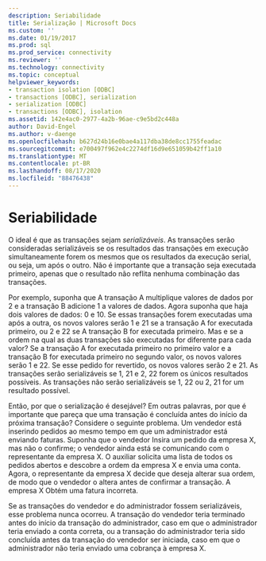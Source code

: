 ```yaml
---
description: Seriabilidade
title: Serialização | Microsoft Docs
ms.custom: ''
ms.date: 01/19/2017
ms.prod: sql
ms.prod_service: connectivity
ms.reviewer: ''
ms.technology: connectivity
ms.topic: conceptual
helpviewer_keywords:
- transaction isolation [ODBC]
- transactions [ODBC], serialization
- serialization [ODBC]
- transactions [ODBC], isolation
ms.assetid: 142e4ac0-2977-4a2b-96ae-c9e5bd2c448a
author: David-Engel
ms.author: v-daenge
ms.openlocfilehash: b627d24b16e0bae4a117dba38de8cc1755feadac
ms.sourcegitcommit: e700497f962e4c2274df16d9e651059b42ff1a10
ms.translationtype: MT
ms.contentlocale: pt-BR
ms.lasthandoff: 08/17/2020
ms.locfileid: "88476438"
---
```

# <a name="serializability"></a>Seriabilidade
O ideal é que as transações sejam *serializáveis*. As transações serão consideradas serializáveis se os resultados das transações em execução simultaneamente forem os mesmos que os resultados da execução serial, ou seja, um após o outro. Não é importante que a transação seja executada primeiro, apenas que o resultado não reflita nenhuma combinação das transações.  
  
 Por exemplo, suponha que A transação A multiplique valores de dados por 2 e a transação B adicione 1 a valores de dados. Agora suponha que haja dois valores de dados: 0 e 10. Se essas transações forem executadas uma após a outra, os novos valores serão 1 e 21 se a transação A for executada primeiro, ou 2 e 22 se A transação B for executada primeiro. Mas e se a ordem na qual as duas transações são executadas for diferente para cada valor? Se a transação A for executada primeiro no primeiro valor e a transação B for executada primeiro no segundo valor, os novos valores serão 1 e 22. Se esse pedido for revertido, os novos valores serão 2 e 21. As transações serão serializáveis se 1, 21 e 2, 22 forem os únicos resultados possíveis. As transações não serão serializáveis se 1, 22 ou 2, 21 for um resultado possível.  
  
 Então, por que o serialização é desejável? Em outras palavras, por que é importante que pareça que uma transação é concluída antes do início da próxima transação? Considere o seguinte problema. Um vendedor está inserindo pedidos ao mesmo tempo em que um administrador está enviando faturas. Suponha que o vendedor Insira um pedido da empresa X, mas não o confirme; o vendedor ainda está se comunicando com o representante da empresa X. O auxiliar solicita uma lista de todos os pedidos abertos e descobre a ordem da empresa X e envia uma conta. Agora, o representante da empresa X decide que deseja alterar sua ordem, de modo que o vendedor o altera antes de confirmar a transação. A empresa X Obtém uma fatura incorreta.  
  
 Se as transações do vendedor e do administrador fossem serializáveis, esse problema nunca ocorreu. A transação do vendedor teria terminado antes do início da transação do administrador, caso em que o administrador teria enviado a conta correta, ou a transação do administrador teria sido concluída antes da transação do vendedor ser iniciada, caso em que o administrador não teria enviado uma cobrança à empresa X.

